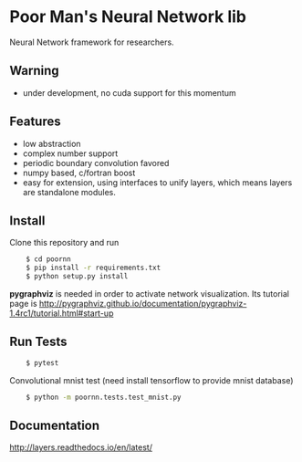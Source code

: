 # Poor Man's Neural Network lib
Neural Network framework for researchers.

## Warning
* under development, no cuda support for this momentum

## Features

* low abstraction
* complex number support
* periodic boundary convolution favored
* numpy based, c/fortran boost
* easy for extension, using interfaces to unify layers, which means layers are standalone modules.

## Install
Clone this repository and run

```bash
    $ cd poornn
    $ pip install -r requirements.txt
    $ python setup.py install
```
**pygraphviz** is needed in order to activate network visualization. Its tutorial page is
http://pygraphviz.github.io/documentation/pygraphviz-1.4rc1/tutorial.html#start-up

## Run Tests
```bash
    $ pytest
```

Convolutional mnist test (need install tensorflow to provide mnist database)

```bash
    $ python -m poornn.tests.test_mnist.py
```

## Documentation
http://layers.readthedocs.io/en/latest/
